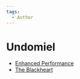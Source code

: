 ```yaml
---
tags:
  - Author
---
```


# Undomiel

- [Enhanced Performance](./enhancedperformance.md)
- [The Blackheart](./theblackheart.md)